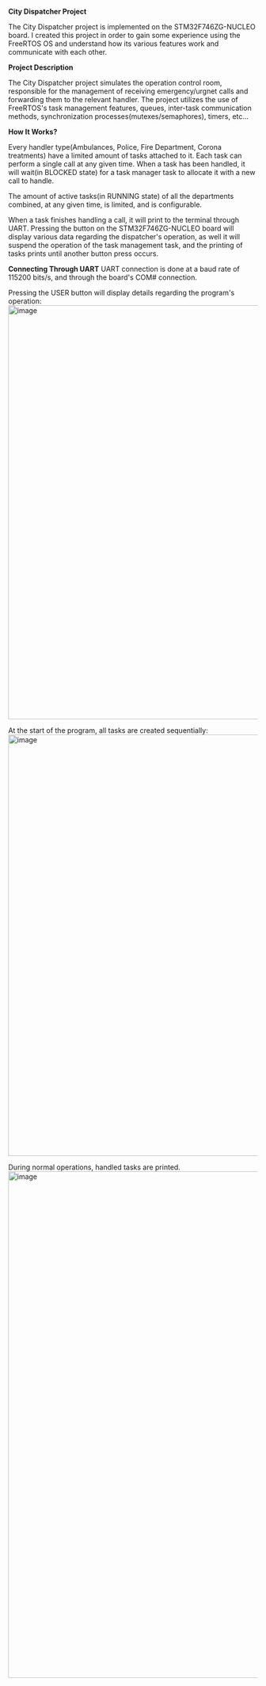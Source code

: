**City Dispatcher Project**

The City Dispatcher project is implemented on the STM32F746ZG-NUCLEO board.
I created this project in order to gain some experience using the FreeRTOS OS
and understand how its various features work and communicate with each other.

**Project Description**

The City Dispatcher project simulates the operation control room, responsible
for the management of receiving emergency/urgnet calls and forwarding them to the 
relevant handler. 
The project utilizes the use of FreeRTOS's task management features, queues, inter-task communication methods,
synchronization processes(mutexes/semaphores), timers, etc...

**How It Works?**

Every handler type(Ambulances, Police, Fire Department, Corona treatments) have a limited amount of tasks attached to it.
Each task can perform a single call at any given time. When a task has been handled, it will wait(in BLOCKED state) for
a task manager task to allocate it with a new call to handle.

The amount of active tasks(in RUNNING state) of all the departments combined, at any given time, is limited, and is configurable.

When a task finishes handling a call, it will print to the terminal through UART.
Pressing the button on the STM32F746ZG-NUCLEO board will display various data regarding the dispatcher's operation,
as well it will suspend the operation of the task management task, and the printing of tasks prints until another button press
occurs.


**Connecting Through UART**
UART connection is done at a baud rate of 115200 bits/s, and through the board's COM# connection.

Pressing the USER button will display details regarding the program's operation:
<img width="836" alt="image" src="https://github.com/user-attachments/assets/e66bc6fe-83e9-4166-97bb-370e199f4ed5">

At the start of the program, all tasks are created sequentially:
<img width="851" alt="image" src="https://github.com/user-attachments/assets/ead6a4ec-2e10-4250-9514-e84f962f8e28">


During normal operations, handled tasks are printed. 
<img width="1023" alt="image" src="https://github.com/user-attachments/assets/b8c6a8b7-3f97-477a-8454-b2fa3ffe6007">




